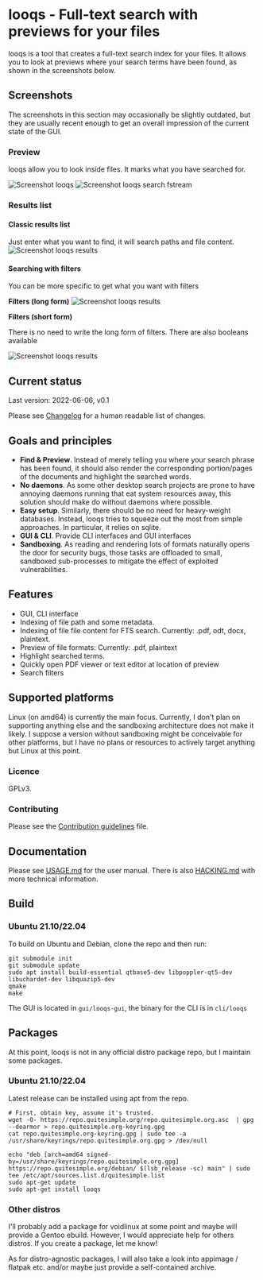 # looqs - Full-text search with previews for your files
looqs is a tool that creates a full-text search index for your files. It allows you to look at previews where your
search terms have been found, as shown in the screenshots below.

## Screenshots
The screenshots in this section may occasionally be slightly outdated, but they are usually recent enough to get an overall impression of the current state of the GUI.

### Preview
looqs allow you to look inside files. It marks what you have searched for.

![Screenshot looqs](https://garage.quitesimple.org/assets/looqs/orwell.png)
![Screenshot looqs search fstream](https://garage.quitesimple.org/assets/looqs/fstream_write.png)

### Results list
#### Classic results list
Just enter what you want to find, it will search paths and file content.
![Screenshot looqs results](https://garage.quitesimple.org/assets/looqs/looqs_diary.png)

#### Searching with filters
You can be more specific to get what you want with filters

**Filters (long form)**
![Screenshot looqs results](https://garage.quitesimple.org/assets/looqs/opearting_systems_looqs.png)

**Filters (short form)**

There is no need to write the long form of filters. There are also booleans available

![Screenshot looqs results](https://garage.quitesimple.org/assets/looqs/looqs_beatles_marley.png)


## Current status
Last version: 2022-06-06, v0.1

Please see [Changelog](CHANGELOG.md) for a human readable list of changes.


## Goals and principles
 * **Find & Preview**. Instead of merely telling you where your search phrase has been found, it should also render the corresponding portion/pages of the documents and highlight the searched words.
 * **No daemons**. As some other desktop search projects are prone to have annoying daemons running that eat system resources away, this solution should make do without daemons where possible.
 * **Easy setup**. Similarly, there should be no need for heavy-weight databases. Instead, looqs tries to squeeze out the most from simple approaches. In particular, it relies on sqlite.
 * **GUI & CLI**. Provide CLI interfaces and GUI interfaces
 * **Sandboxing**. As reading and rendering lots of formats naturally opens the door for security bugs, those tasks are offloaded to small, sandboxed sub-processes to mitigate the effect of exploited vulnerabilities.


## Features
- GUI, CLI interface
- Indexing of file path and some metadata.
- Indexing of file file content for FTS search. Currently: .pdf, odt, docx, plaintext.
- Preview of file formats: Currently: .pdf, plaintext
- Highlight searched terms.
- Quickly open PDF viewer or text editor at location of preview
- Search filters

## Supported platforms
Linux (on amd64) is currently the main focus. Currently, I don't plan on supporting anything else and the sandboxing architecture does not make it likely. I suppose a version without sandboxing might be conceivable for other platforms, but I have no plans or resources to actively target anything but Linux at this point.

### Licence
GPLv3.

### Contributing
Please see the [Contribution guidelines](CONTRIBUTING.md) file.

## Documentation
Please see [USAGE.md](USAGE.md) for the user manual. There is also [HACKING.md](HACKING.md) with more technical information.


## Build

### Ubuntu 21.10/22.04

To build on Ubuntu and Debian, clone the repo and then run:
```
git submodule init
git submodule update
sudo apt install build-essential qtbase5-dev libpoppler-qt5-dev libuchardet-dev libquazip5-dev
qmake
make
```

The GUI is located in `gui/looqs-gui`, the binary for the CLI is in `cli/looqs`

## Packages
At this point, looqs is not in any official distro package repo, but I maintain some packages.

### Ubuntu 21.10/22.04
Latest release can be installed using apt from the repo.
```
# First, obtain key, assume it's trusted.
wget -O- https://repo.quitesimple.org/repo.quitesimple.org.asc  | gpg --dearmor > repo.quitesimple.org-keyring.gpg
cat repo.quitesimple.org-keyring.gpg | sudo tee -a /usr/share/keyrings/repo.quitesimple.org.gpg > /dev/null

echo "deb [arch=amd64 signed-by=/usr/share/keyrings/repo.quitesimple.org.gpg] https://repo.quitesimple.org/debian/ $(lsb_release -sc) main" | sudo tee /etc/apt/sources.list.d/quitesimple.list
sudo apt-get update
sudo apt-get install looqs
```

### Other distros
I'll probably add a package for voidlinux at some point and maybe will provide a Gentoo ebuild. However, I would appreciate help for others distros. If you create a package, let me know!

As for distro-agnostic packages, I will also take a look into appimage / flatpak etc.  and/or maybe just provide a self-contained archive.
